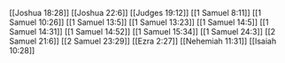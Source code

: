 [[Joshua 18:28]]
[[Joshua 22:6]]
[[Judges 19:12]]
[[1 Samuel 8:11]]
[[1 Samuel 10:26]]
[[1 Samuel 13:5]]
[[1 Samuel 13:23]]
[[1 Samuel 14:5]]
[[1 Samuel 14:31]]
[[1 Samuel 14:52]]
[[1 Samuel 15:34]]
[[1 Samuel 24:3]]
[[2 Samuel 21:6]]
[[2 Samuel 23:29]]
[[Ezra 2:27]]
[[Nehemiah 11:31]]
[[Isaiah 10:28]]
